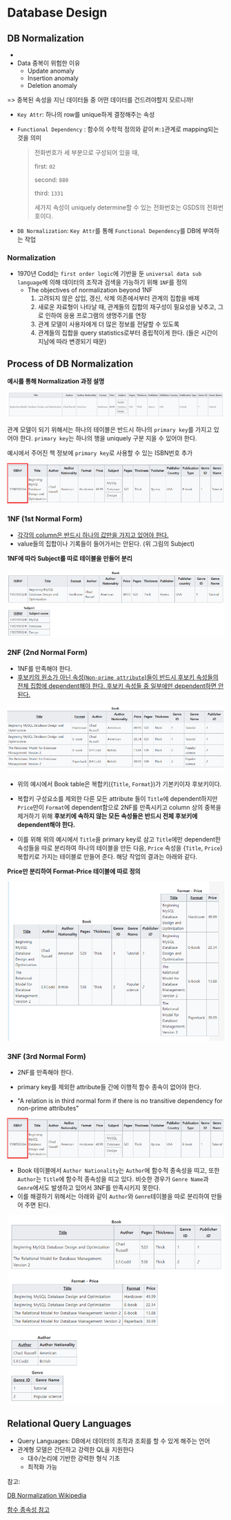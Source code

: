 # Database Design

## DB Normalization

- 
- Data 중복이 위험한 이유
  - Update anomaly
  - Insertion anomaly
  - Deletion anomaly

=>  중복된 속성을 지닌 데이터들 중 어떤 데이터를 건드려야할지 모르니까!

-  `Key Attr`: 하나의 row를 unique하게 결정해주는 속성

- `Functional Dependency` : 함수의 수학적 정의와 같이 `M:1`관계로 mapping되는 것을 의미

  > 전화번호가 세 부분으로 구성되어 있을 때,
  >
  > first: `02`
  >
  > second: `880`
  >
  > third: `1331`
  >
  > 세가지 속성이 uniquely determine할 수 있는 전화번호는 GSDS의 전화번호이다.

- `DB Normalization`: `Key Attr`를 통해 `Functional Dependency`를 DB에 부여하는 작업



### Normalization

- 1970년 Codd는 `first order logic`에 기반을 둔 `universal data sub language`에 의해 데이터의 조작과 검색을 가능하기 위해 `1NF`를 정의
  - The objectives of normalization beyond 1NF
    1. 고려되지 않은 삽입, 갱신, 삭제 의존에서부터 관계의 집합을 배제
    2. 새로운 자료형이 나타날 때, 관계들의 집합의 재구성이 필요성을 낮추고, 그로 인하여 응용 프로그램의 생명주기를 연장
    3. 관계 모델이 사용자에게 더 많은 정보를 전달할 수 있도록
    4. 관계들의 집합을 query statistics로부터 중립적이게 한다. (들은 시간이 지남에 따라 변경되기 때문)

## Process of DB Normalization

**예시를 통해 Normalization 과정 설명**

![image-20220322222318526](DatabaseDesign.assets/image-20220322222318526.png)

관계 모델이 되기 위해서는 하나의 테이블은 반드시 하나의 `primary key`를 가지고 있어야 한다. `primary key`는 하나의 행을 uniquely 구분 지을 수 있어야 한다.

예시에서 주어진 책 정보에 `primary key`로 사용할 수 있는 ISBN번호 추가

![image-20220322222913245](DatabaseDesign.assets/image-20220322222913245.png)



### 1NF (1st Normal Form)

- <u>각각의 column은 반드시 하나의 값만을 가지고 있어야 한다.</u>
- value들의 집합이나 기록들이 들어가서는 안된다. (위 그림의 Subject)



**1NF에 따라 Subject를 따로 테이블을 만들어 분리**

![image-20220322223201101](DatabaseDesign.assets/image-20220322223201101.png)



### 2NF (2nd Normal Form)

- 1NF를 만족해야 한다.
- <u>후보키의 원소가 아닌 속성(`Non-prime attribute`)들이 반드시 후보키 속성들의 전체 집합에 dependent해야 한다. 후보키 속성들 중 일부에만 dependent하면 안된다.</u>

![image-20220322224953970](DatabaseDesign.assets/image-20220322224953970.png)

- 위의 예시에서 Book table은 복합키({`Title`, `Format`})가 기본키이자 후보키이다.

- 복합키 구성요소를 제외한 다른 모든 attribute 들이 `Title`에 dependent하지만 `Price`만이 `Format`에 dependent함으로 2NF를 만족시키고 column 상의 중복을 제거하기 위해 **후보키에 속하지 않는 모든 속성들은 반드시 전체 후보키에 dependent해야 한다.**
- 이를 위해 위의 예시에서 `Title`을 primary key로 삼고 `Title`에만 dependent한 속성들을 따로 분리하여 하나의 테이블을 만든 다음, `Price` 속성을 {`Title`, `Price`} 복합키로 가지는 테이블로 만들어 준다. 해당 작업의 결과는 아래와 같다.

**Price만 분리하여 Format-Price 테이블에 따로 정의**

![image-20220322231204990](DatabaseDesign.assets/image-20220322231204990.png)



### 3NF (3rd Normal Form)

- 2NF를 만족해야 한다.

- primary key를 제외한 attribute들 간에 이행적 함수 종속이 없어야 한다. 
- "A relation is in third normal form if there is no transitive dependency for non-prime attributes"

![image-20220322222913245](DatabaseDesign.assets/image-20220322222913245.png)

- Book 테이블에서 `Author Nationality`는  `Author`에 함수적 종속성을 띠고, 또한 `Author`는 `Title`에 함수적 종속성을 띠고 있다.  비슷한 경우가 `Genre Name`과 `Genre`에서도 발생하고 있어서 3NF를 만족시키지 못한다.
- 이를 해결하기 위해서는 아래와 같이 `Author`와 `Genre`테이블을 따로 분리하여 만들어 주면 된다.

![image-20220322232039196](DatabaseDesign.assets/image-20220322232039196.png)



## Relational Query Languages

- Query Languages: DB에서 데이터의 조작과 조회를 할 수 있게 해주는 언어
- 관계형 모델은 간단하고 강력한 QL을 지원한다
  - 대수/논리에 기반한 강력한 형식 기초
  - 최적화 가능



참고: 

[DB Normalization Wikipedia](https://en.wikipedia.org/wiki/Database_normalization)

[함수 종속성 참고](https://untitledtblog.tistory.com/125)


